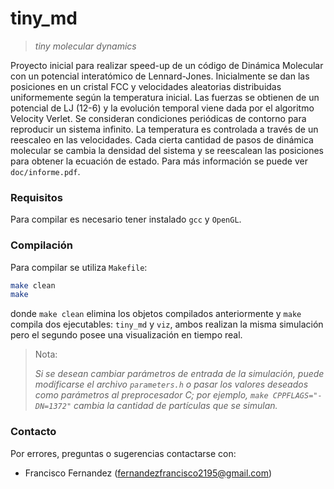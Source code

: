 # tiny_md

> _tiny molecular dynamics_

Proyecto inicial para realizar speed-up de un código de Dinámica Molecular con
un potencial interatómico de Lennard-Jones. Inicialmente se dan las posiciones
en un cristal FCC y velocidades aleatorias distribuidas uniformemente según la
temperatura inicial. Las fuerzas se obtienen de un potencial de LJ (12-6) y la
evolución temporal viene dada por el algoritmo Velocity Verlet. Se consideran
condiciones periódicas de contorno para reproducir un sistema infinito. La
temperatura es controlada a través de un reescaleo en las velocidades. Cada
cierta cantidad de pasos de dinámica molecular se cambia la densidad del sistema
y se reescalean las posiciones para obtener la ecuación de estado. Para más
información se puede ver `doc/informe.pdf`.


### Requisitos

Para compilar es necesario tener instalado `gcc` y `OpenGL`.


### Compilación

Para compilar se utiliza `Makefile`:
```bash
make clean
make
```

donde `make clean` elimina los objetos compilados anteriormente y `make` compila
dos ejecutables: `tiny_md` y `viz`, ambos realizan la misma simulación pero el
segundo posee una visualización en tiempo real.

> Nota:
>
> _Si se desean cambiar parámetros de entrada de la simulación, puede modificarse
> el archivo _`parameters.h`_ o pasar los valores deseados como parámetros al
> preprocesador C; por ejemplo, _`make CPPFLAGS="-DN=1372"`_ cambia la cantidad de
> partículas que se simulan._


### Contacto

Por errores, preguntas o sugerencias contactarse con:

+ Francisco Fernandez (<fernandezfrancisco2195@gmail.com>)
